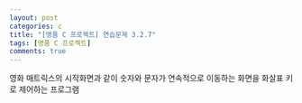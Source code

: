 ```yaml
---
layout: post
categories: c
title: "[명품 C 프로젝트] 연습문제 3.2.7"
tags: [명품 C 프로젝트]
comments: true
---
```


영화 매트릭스의 시작화면과 같이 숫자와 문자가 연속적으로 이동하는 화면을 화살표 키로 제어하는 프로그램

<script src="https://gist.github.com/Junhyeon2/52a63e35efa8213aee728dda482f5153.js"></script>
